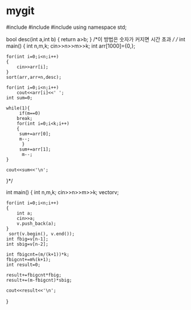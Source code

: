 # mygit
#include<iostream>
#include<algorithm>
#include<vector>
using namespace std;
 
bool desc(int a,int b)
{
    return a>b;
}
/*이 방법은 숫자가 커지면 시간 초과 */
/*
int main()
{
    int n,m,k;
    cin>>n>>m>>k;
    int arr[1000]={0,};
    
    for(int i=0;i<n;i++)
    {
        cin>>arr[i];
    }
    sort(arr,arr+n,desc);
    
    for(int i=0;i<n;i++)
        cout<<arr[i]<<' ';
    int sum=0;
    
    while(1){
         if(m==0)
        break;
        for(int i=0;i<k;i++)
        {
         sum+=arr[0];
         m--;   
          }
         sum+=arr[1];
          m--;
    }
    
    cout<<sum<<'\n';
    
}*/

int main()
{
    int n,m,k;
    cin>>n>>m>>k;
    vector<int>v;
    
    for(int i=0;i<n;i++)
    {
        int a;
        cin>>a;
        v.push_back(a);
    }
     sort(v.begin(), v.end()); 
    int fbig=v[n-1];
    int sbig=v[n-2];
    
    int fbigcnt=(m/(k+1))*k;
    fbigcnt+=m%(k+1);
    int result=0;
    
    result+=fbigcnt*fbig;
    result+=(m-fbigcnt)*sbig;
    
    cout<<result<<'\n';
}
